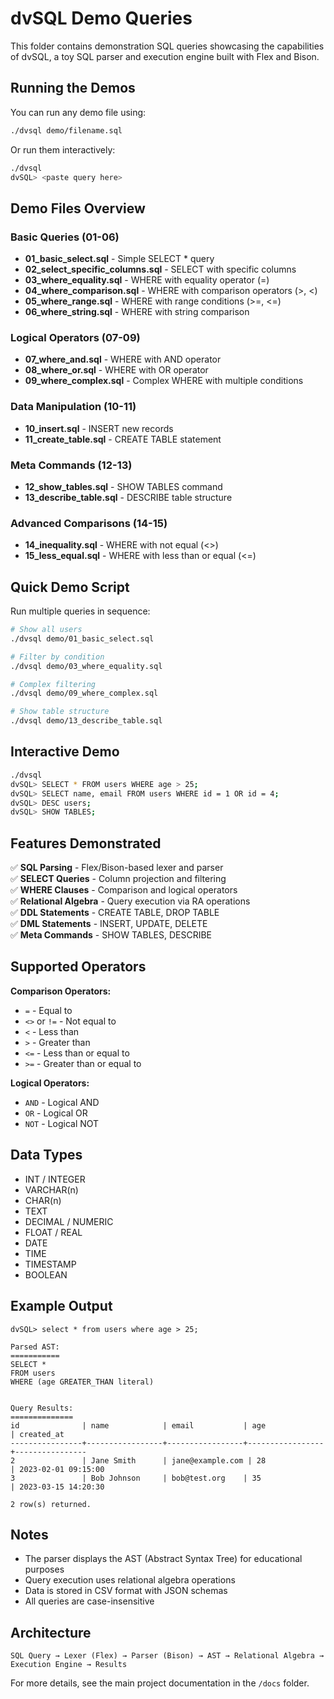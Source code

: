 # dvSQL Demo Queries

This folder contains demonstration SQL queries showcasing the capabilities of dvSQL, a toy SQL parser and execution engine built with Flex and Bison.

## Running the Demos

You can run any demo file using:

```bash
./dvsql demo/filename.sql
```

Or run them interactively:

```bash
./dvsql
dvSQL> <paste query here>
```

## Demo Files Overview

### Basic Queries (01-06)
- **01_basic_select.sql** - Simple SELECT * query
- **02_select_specific_columns.sql** - SELECT with specific columns
- **03_where_equality.sql** - WHERE with equality operator (=)
- **04_where_comparison.sql** - WHERE with comparison operators (>, <)
- **05_where_range.sql** - WHERE with range conditions (>=, <=)
- **06_where_string.sql** - WHERE with string comparison

### Logical Operators (07-09)
- **07_where_and.sql** - WHERE with AND operator
- **08_where_or.sql** - WHERE with OR operator
- **09_where_complex.sql** - Complex WHERE with multiple conditions

### Data Manipulation (10-11)
- **10_insert.sql** - INSERT new records
- **11_create_table.sql** - CREATE TABLE statement

### Meta Commands (12-13)
- **12_show_tables.sql** - SHOW TABLES command
- **13_describe_table.sql** - DESCRIBE table structure

### Advanced Comparisons (14-15)
- **14_inequality.sql** - WHERE with not equal (<>)
- **15_less_equal.sql** - WHERE with less than or equal (<=)

## Quick Demo Script

Run multiple queries in sequence:

```bash
# Show all users
./dvsql demo/01_basic_select.sql

# Filter by condition
./dvsql demo/03_where_equality.sql

# Complex filtering
./dvsql demo/09_where_complex.sql

# Show table structure
./dvsql demo/13_describe_table.sql
```

## Interactive Demo

```bash
./dvsql
dvSQL> SELECT * FROM users WHERE age > 25;
dvSQL> SELECT name, email FROM users WHERE id = 1 OR id = 4;
dvSQL> DESC users;
dvSQL> SHOW TABLES;
```

## Features Demonstrated

✅ **SQL Parsing** - Flex/Bison-based lexer and parser  
✅ **SELECT Queries** - Column projection and filtering  
✅ **WHERE Clauses** - Comparison and logical operators  
✅ **Relational Algebra** - Query execution via RA operations  
✅ **DDL Statements** - CREATE TABLE, DROP TABLE  
✅ **DML Statements** - INSERT, UPDATE, DELETE  
✅ **Meta Commands** - SHOW TABLES, DESCRIBE  

## Supported Operators

**Comparison Operators:**
- `=` - Equal to
- `<>` or `!=` - Not equal to
- `<` - Less than
- `>` - Greater than
- `<=` - Less than or equal to
- `>=` - Greater than or equal to

**Logical Operators:**
- `AND` - Logical AND
- `OR` - Logical OR
- `NOT` - Logical NOT

## Data Types

- INT / INTEGER
- VARCHAR(n)
- CHAR(n)
- TEXT
- DECIMAL / NUMERIC
- FLOAT / REAL
- DATE
- TIME
- TIMESTAMP
- BOOLEAN

## Example Output

```
dvSQL> select * from users where age > 25;

Parsed AST:
===========
SELECT *
FROM users
WHERE (age GREATER_THAN literal)


Query Results:
==============
id              | name            | email           | age             | created_at     
----------------+-----------------+-----------------+-----------------+----------------
2               | Jane Smith      | jane@example.com | 28              | 2023-02-01 09:15:00
3               | Bob Johnson     | bob@test.org    | 35              | 2023-03-15 14:20:30

2 row(s) returned.
```

## Notes

- The parser displays the AST (Abstract Syntax Tree) for educational purposes
- Query execution uses relational algebra operations
- Data is stored in CSV format with JSON schemas
- All queries are case-insensitive

## Architecture

```
SQL Query → Lexer (Flex) → Parser (Bison) → AST → Relational Algebra → Execution Engine → Results
```

For more details, see the main project documentation in the `/docs` folder.
